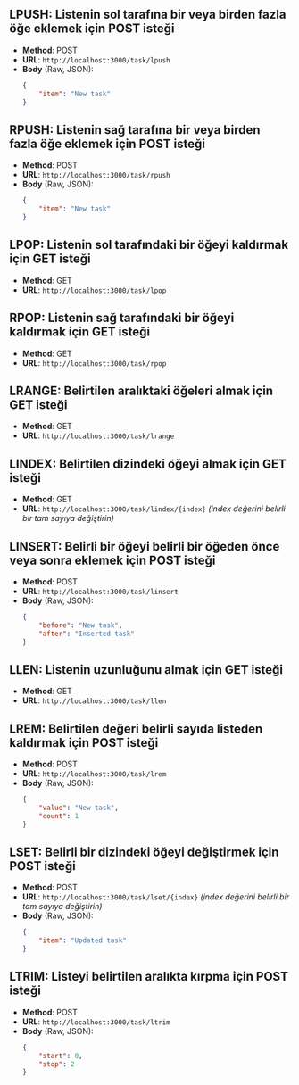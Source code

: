## LPUSH: Listenin sol tarafına bir veya birden fazla öğe eklemek için POST isteği

- **Method**: POST
- **URL**: `http://localhost:3000/task/lpush`
- **Body** (Raw, JSON):
    ```json
    {
        "item": "New task"
    }
    ```

## RPUSH: Listenin sağ tarafına bir veya birden fazla öğe eklemek için POST isteği

- **Method**: POST
- **URL**: `http://localhost:3000/task/rpush`
- **Body** (Raw, JSON):
    ```json
    {
        "item": "New task"
    }
    ```

## LPOP: Listenin sol tarafındaki bir öğeyi kaldırmak için GET isteği

- **Method**: GET
- **URL**: `http://localhost:3000/task/lpop`

## RPOP: Listenin sağ tarafındaki bir öğeyi kaldırmak için GET isteği

- **Method**: GET
- **URL**: `http://localhost:3000/task/rpop`

## LRANGE: Belirtilen aralıktaki öğeleri almak için GET isteği

- **Method**: GET
- **URL**: `http://localhost:3000/task/lrange`

## LINDEX: Belirtilen dizindeki öğeyi almak için GET isteği

- **Method**: GET
- **URL**: `http://localhost:3000/task/lindex/{index}` _(index değerini belirli bir tam sayıya değiştirin)_

## LINSERT: Belirli bir öğeyi belirli bir öğeden önce veya sonra eklemek için POST isteği

- **Method**: POST
- **URL**: `http://localhost:3000/task/linsert`
- **Body** (Raw, JSON):
    ```json
    {
        "before": "New task",
        "after": "Inserted task"
    }
    ```

## LLEN: Listenin uzunluğunu almak için GET isteği

- **Method**: GET
- **URL**: `http://localhost:3000/task/llen`

## LREM: Belirtilen değeri belirli sayıda listeden kaldırmak için POST isteği

- **Method**: POST
- **URL**: `http://localhost:3000/task/lrem`
- **Body** (Raw, JSON):
    ```json
    {
        "value": "New task",
        "count": 1
    }
    ```

## LSET: Belirli bir dizindeki öğeyi değiştirmek için POST isteği

- **Method**: POST
- **URL**: `http://localhost:3000/task/lset/{index}` _(index değerini belirli bir tam sayıya değiştirin)_
- **Body** (Raw, JSON):
    ```json
    {
        "item": "Updated task"
    }
    ```

## LTRIM: Listeyi belirtilen aralıkta kırpma için POST isteği

- **Method**: POST
- **URL**: `http://localhost:3000/task/ltrim`
- **Body** (Raw, JSON):
    ```json
    {
        "start": 0,
        "stop": 2
    }
    ```

